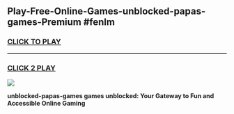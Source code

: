 
## Play-Free-Online-Games-unblocked-papas-games-Premium #fenlm
<h3>
<a href="https://premium.freeplayer.one?title=unblocked-papas-games&ref=8M">CLICK TO PLAY</a></h3>
<hr>

<h3>
<a href="https://premium.freeplayer.one?title=unblocked-papas-games&ref=8M">CLICK 2 PLAY</a>
  
</h3>

<a href="https://premium.freeplayer.one?title=unblocked-papas-games&ref=8M"><img src="https://clearcache.store/games.png"></a>


**unblocked-papas-games games unblocked: Your Gateway to Fun and Accessible Online Gaming**
